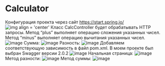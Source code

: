 # Calculator
Конфигурация проекта через сайт https://start.spring.io/
![img align = 'center'](https://github.com/okatsuki-Pain/Calculator/assets/120706381/12e8e2c3-b5f2-4c3b-87de-791bd161ea39)
Класс CalcController будет обрабатывать HTTP запросы. Метод “plus” выполняет операцию сложения указанных чисел. Метод “minus” выполняет операцию вычитания указанных чисел.
![image](https://github.com/okatsuki-Pain/Calculator/assets/120706381/840f72be-1012-4a2f-80f0-4e70a9b0b498)
Сумма:
![image](https://github.com/okatsuki-Pain/Calculator/assets/120706381/be374436-b98f-4f00-af02-e60c030ac770)
Разность:
![image](https://github.com/okatsuki-Pain/Calculator/assets/120706381/0c47a1c4-d762-4a65-8c37-378268d57ded)
Добавляем соответствующую зависимость в файл pom.xml. В моем проекте был выбран Swagger версии 2.0.2 
![image](https://github.com/okatsuki-Pain/Calculator/assets/120706381/460b623a-5e5c-4a9b-b696-7fdafeaf43db)
Начальная страница:
![image](https://github.com/okatsuki-Pain/Calculator/assets/120706381/e4def018-195c-484d-8a06-993546224d02)
Метод разности:
![image](https://github.com/okatsuki-Pain/Calculator/assets/120706381/68cbfeb7-61fa-4a0e-b3aa-ca18112bbb1a)
Метод суммы:
![image](https://github.com/okatsuki-Pain/Calculator/assets/120706381/f166a567-dd09-4d83-af87-cb832df9bf0b)
